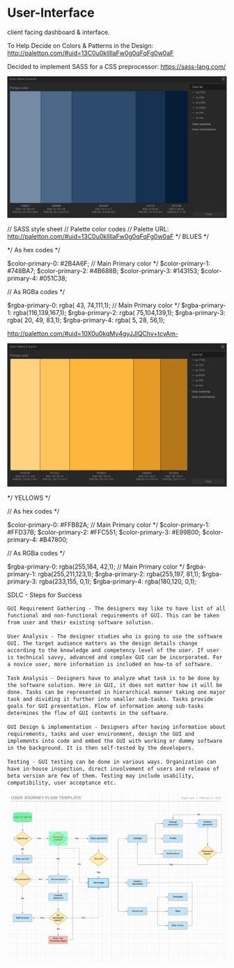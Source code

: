 # User-Interface
client facing dashboard &amp; interface.

To Help Decide on Colors & Patterns in the Design:
http://paletton.com/#uid=13C0u0kllllaFw0g0qFqFg0w0aF

Decided to implement SASS for a CSS preprocessor:
https://sass-lang.com/

<img src="Sass-Blue.png" alt="Blues">

// SASS style sheet
// Palette color codes
// Palette URL: http://paletton.com/#uid=13C0u0kllllaFw0g0qFqFg0w0aF
*/ BLUES */

*/ As hex codes */

$color-primary-0: #2B4A6F; // Main Primary color */
$color-primary-1: #748BA7;
$color-primary-2: #4B688B;
$color-primary-3: #143153;
$color-primary-4: #051C38;



// As RGBa codes */

$rgba-primary-0: rgba( 43, 74,111,1);	// Main Primary color */
$rgba-primary-1: rgba(116,139,167,1);
$rgba-primary-2: rgba( 75,104,139,1);
$rgba-primary-3: rgba( 20, 49, 83,1);
$rgba-primary-4: rgba(  5, 28, 56,1);


http://paletton.com/#uid=10X0u0kqMy4gyJJlQChv+tcyAm-

<img src="Sass-Yellow.png" alt="Yellows">

*/ YELLOWS */

// As hex codes */

$color-primary-0: #FFB82A;	// Main Primary color */
$color-primary-1: #FFD37B;
$color-primary-2: #FFC551;
$color-primary-3: #E99B00;
$color-primary-4: #B47800;



// As RGBa codes */

$rgba-primary-0: rgba(255,184, 42,1);	// Main Primary color */
$rgba-primary-1: rgba(255,211,123,1);
$rgba-primary-2: rgba(255,197, 81,1);
$rgba-primary-3: rgba(233,155,  0,1);
$rgba-primary-4: rgba(180,120,  0,1);

SDLC - Steps for Success

```
GUI Requirement Gathering - The designers may like to have list of all functional and non-functional requirements of GUI. This can be taken from user and their existing software solution.

User Analysis - The designer studies who is going to use the software GUI. The target audience matters as the design details change according to the knowledge and competency level of the user. If user is technical savvy, advanced and complex GUI can be incorporated. For a novice user, more information is included on how-to of software.

Task Analysis - Designers have to analyze what task is to be done by the software solution. Here in GUI, it does not matter how it will be done. Tasks can be represented in hierarchical manner taking one major task and dividing it further into smaller sub-tasks. Tasks provide goals for GUI presentation. Flow of information among sub-tasks determines the flow of GUI contents in the software.

GUI Design & implementation - Designers after having information about requirements, tasks and user environment, design the GUI and implements into code and embed the GUI with working or dummy software in the background. It is then self-tested by the developers.

Testing - GUI testing can be done in various ways. Organization can have in-house inspection, direct involvement of users and release of beta version are few of them. Testing may include usability, compatibility, user acceptance etc.
```

<img src="LC-UserFlow.png" alt="UserFlow">
